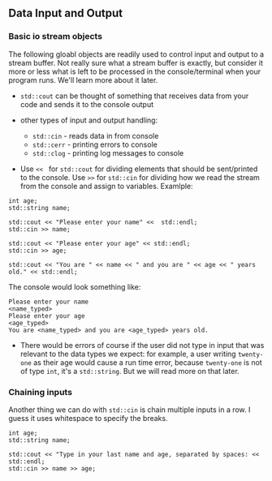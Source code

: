 ## Data Input and Output

### Basic io stream objects 

The following gloabl objects are readily used to control input and output to a stream buffer. Not really sure what a stream buffer is exactly, but consider it more or less what is left to be processed in the console/terminal when your program runs. We'll learn more about it later.

- `std::cout` can be thought of something that receives data from your code and sends it to the console output
- other types of input and output handling:
    - `std::cin` - reads data in from console
    - `std::cerr` - printing errors to console
    - `std::clog` - printing log messages to console

- Use `<< ` for `std::cout` for dividing elements that should be sent/printed to the console. Use `>>` for `std::cin` for dividing how we read the stream from the console and assign to variables. Examlple:

```
int age;
std::string name;

std::cout << "Please enter your name" <<  std::endl;
std::cin >> name;

std::cout << "Please enter your age" << std::endl;
std::cin >> age;

std::cout << "You are " << name << " and you are " << age << " years old." << std::endl;

```

The console would look something like:
```
Please enter your name
<name_typed>
Please enter your age
<age_typed>
You are <name_typed> and you are <age_typed> years old.

```

- There would be errors of course if the user did not type in input that was relevant to the data types we expect: for example, a user writing `twenty-one` as their age would cause a run time error, because `twenty-one` is not of type `int`, it's a `std::string`. But we will read more on that later. 



### Chaining inputs 

Another thing we can do with `std::cin` is chain multiple inputs in a row. I guess it uses whitespace to specify the breaks. 

```
int age;
std::string name;

std::cout << "Type in your last name and age, separated by spaces: << std::endl;
std::cin >> name >> age;

```